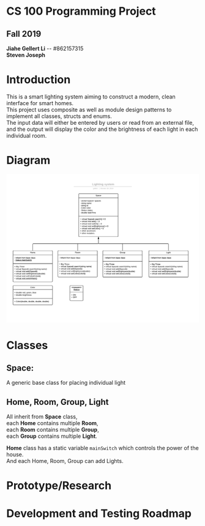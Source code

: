 # CS 100 Programming Project
## Fall 2019 <br>
**Jiahe Gellert Li** -- #862157315 <br>
**Steven Joseph**

# Introduction
This is a smart lighting system aiming to construct a modern, clean interface for smart homes. <br>
This project uses composite as well as module design patterns to implement all classes, structs and enums. <br>
The input data will either be entered by users or read from an external file, and the output will display the color and the brightness of each light in each individual room.<br>

# Diagram
![UML Diagram][uml_diagram]

# Classes
## Space: 
A generic base class for placing individual light
## Home, Room, Group, Light
All inherit from **Space** class,<br> 
each **Home** contains multiple **Room**, <br>
each **Room** contains multiple **Group**, <br>
each **Group** contains multiple **Light**. <br>

**Home** class has a static variable `mainSwitch` which controls the power of the house.<br>
And each Home, Room, Group can add Lights.

# Prototype/Research

# Development and Testing Roadmap





[uml_diagram]: ./images/Lighting_system.png